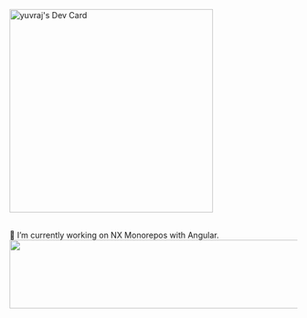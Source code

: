 <a href="https://app.daily.dev/yuvraj10"><img src="https://api.daily.dev/devcards/v2/w3bxUA0bv4kVk3MeGjUby.png?type=default&r=z3s" width="356" alt="yuvraj's Dev Card"/></a>
<br/>
<br/>

🔭 I’m currently working on NX Monorepos with Angular.
<br/>
<a href="https://github.com/devxb/gitanimals">
  <img
    src="https://render.gitanimals.org/lines/yuvraj88?pet-id=656720793041489044"
    width="600"
    height="120"
  />
</a>
  
<!--
**yuvraj88/yuvraj88** is a ✨ _special_ ✨ repository because its `README.md` (this file) appears on your GitHub profile.

Here are some ideas to get you started:


- 👯 I’m looking to collaborate on ...
- 🤔 I’m looking for help with ...
- 💬 Ask me about ...
- 📫 How to reach me: ...
- 😄 Pronouns: ...
- ⚡ Fun fact: ...
-->
